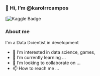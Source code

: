 ### 👋 Hi, I’m @karolrrcampos
[![Kaggle Badge](https://www.kaggle.com/karolinerayzel)

### About me
I'm a Data Dcientist in development

- 👀 I’m interested in data science, games, 
- 🌱 I’m currently learning ...
- 💞️ I’m looking to collaborate on ...
- 📫 How to reach me ...

<!---
karolrrcampos/karolrrcampos is a ✨ special ✨ repository because its `README.md` (this file) appears on your GitHub profile.
You can click the Preview link to take a look at your changes.
--->
